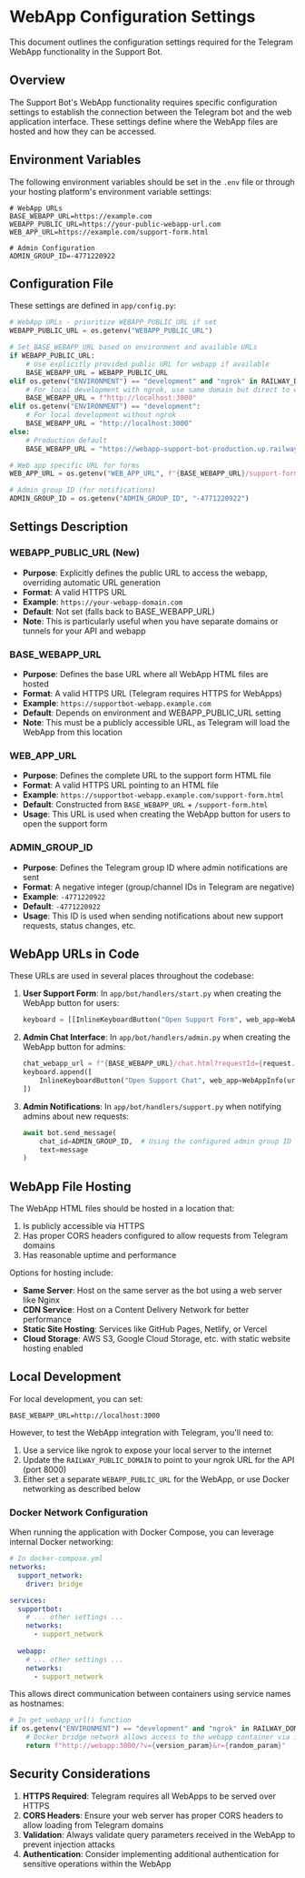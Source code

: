 # WebApp Configuration Settings

This document outlines the configuration settings required for the Telegram WebApp functionality in the Support Bot.

## Overview

The Support Bot's WebApp functionality requires specific configuration settings to establish the connection between the Telegram bot and the web application interface. These settings define where the WebApp files are hosted and how they can be accessed.

## Environment Variables

The following environment variables should be set in the `.env` file or through your hosting platform's environment variable settings:

```
# WebApp URLs
BASE_WEBAPP_URL=https://example.com
WEBAPP_PUBLIC_URL=https://your-public-webapp-url.com
WEB_APP_URL=https://example.com/support-form.html

# Admin Configuration
ADMIN_GROUP_ID=-4771220922
```

## Configuration File

These settings are defined in `app/config.py`:

```python
# WebApp URLs - prioritize WEBAPP_PUBLIC_URL if set
WEBAPP_PUBLIC_URL = os.getenv("WEBAPP_PUBLIC_URL")

# Set BASE_WEBAPP_URL based on environment and available URLs
if WEBAPP_PUBLIC_URL:
    # Use explicitly provided public URL for webapp if available
    BASE_WEBAPP_URL = WEBAPP_PUBLIC_URL
elif os.getenv("ENVIRONMENT") == "development" and "ngrok" in RAILWAY_DOMAIN:
    # For local development with ngrok, use same domain but direct to webapp container
    BASE_WEBAPP_URL = f"http://localhost:3000"
elif os.getenv("ENVIRONMENT") == "development":
    # For local development without ngrok
    BASE_WEBAPP_URL = "http://localhost:3000"
else:
    # Production default
    BASE_WEBAPP_URL = "https://webapp-support-bot-production.up.railway.app"

# Web app specific URL for forms
WEB_APP_URL = os.getenv("WEB_APP_URL", f"{BASE_WEBAPP_URL}/support-form.html")

# Admin group ID (for notifications)
ADMIN_GROUP_ID = os.getenv("ADMIN_GROUP_ID", "-4771220922")
```

## Settings Description

### WEBAPP_PUBLIC_URL (New)

- **Purpose**: Explicitly defines the public URL to access the webapp, overriding automatic URL generation
- **Format**: A valid HTTPS URL
- **Example**: `https://your-webapp-domain.com`
- **Default**: Not set (falls back to BASE_WEBAPP_URL)
- **Note**: This is particularly useful when you have separate domains or tunnels for your API and webapp

### BASE_WEBAPP_URL

- **Purpose**: Defines the base URL where all WebApp HTML files are hosted
- **Format**: A valid HTTPS URL (Telegram requires HTTPS for WebApps)
- **Example**: `https://supportbot-webapp.example.com`
- **Default**: Depends on environment and WEBAPP_PUBLIC_URL setting
- **Note**: This must be a publicly accessible URL, as Telegram will load the WebApp from this location

### WEB_APP_URL

- **Purpose**: Defines the complete URL to the support form HTML file
- **Format**: A valid HTTPS URL pointing to an HTML file
- **Example**: `https://supportbot-webapp.example.com/support-form.html`
- **Default**: Constructed from `BASE_WEBAPP_URL` + `/support-form.html`
- **Usage**: This URL is used when creating the WebApp button for users to open the support form

### ADMIN_GROUP_ID

- **Purpose**: Defines the Telegram group ID where admin notifications are sent
- **Format**: A negative integer (group/channel IDs in Telegram are negative)
- **Example**: `-4771220922`
- **Default**: `-4771220922`
- **Usage**: This ID is used when sending notifications about new support requests, status changes, etc.

## WebApp URLs in Code

These URLs are used in several places throughout the codebase:

1. **User Support Form**: In `app/bot/handlers/start.py` when creating the WebApp button for users:
   ```python
   keyboard = [[InlineKeyboardButton("Open Support Form", web_app=WebAppInfo(url=WEB_APP_URL))]]
   ```

2. **Admin Chat Interface**: In `app/bot/handlers/admin.py` when creating the WebApp button for admins:
   ```python
   chat_webapp_url = f"{BASE_WEBAPP_URL}/chat.html?requestId={request.id}&adminId={admin_id}"
   keyboard.append([
       InlineKeyboardButton("Open Support Chat", web_app=WebAppInfo(url=chat_webapp_url))
   ])
   ```

3. **Admin Notifications**: In `app/bot/handlers/support.py` when notifying admins about new requests:
   ```python
   await bot.send_message(
       chat_id=ADMIN_GROUP_ID,  # Using the configured admin group ID
       text=message
   )
   ```

## WebApp File Hosting

The WebApp HTML files should be hosted in a location that:

1. Is publicly accessible via HTTPS
2. Has proper CORS headers configured to allow requests from Telegram domains
3. Has reasonable uptime and performance

Options for hosting include:

- **Same Server**: Host on the same server as the bot using a web server like Nginx
- **CDN Service**: Host on a Content Delivery Network for better performance
- **Static Site Hosting**: Services like GitHub Pages, Netlify, or Vercel
- **Cloud Storage**: AWS S3, Google Cloud Storage, etc. with static website hosting enabled

## Local Development

For local development, you can set:

```
BASE_WEBAPP_URL=http://localhost:3000
```

However, to test the WebApp integration with Telegram, you'll need to:

1. Use a service like ngrok to expose your local server to the internet
2. Update the `RAILWAY_PUBLIC_DOMAIN` to point to your ngrok URL for the API (port 8000)
3. Either set a separate `WEBAPP_PUBLIC_URL` for the WebApp, or use Docker networking as described below

### Docker Network Configuration

When running the application with Docker Compose, you can leverage internal Docker networking:

```yaml
# In docker-compose.yml
networks:
  support_network:
    driver: bridge

services:
  supportbot:
    # ... other settings ...
    networks:
      - support_network
  
  webapp:
    # ... other settings ...
    networks:
      - support_network
```

This allows direct communication between containers using service names as hostnames:

```python
# In get_webapp_url() function
if os.getenv("ENVIRONMENT") == "development" and "ngrok" in RAILWAY_DOMAIN and not WEBAPP_PUBLIC_URL:
    # Docker bridge network allows access to the webapp container via its service name
    return f"http://webapp:3000/?v={version_param}&r={random_param}"
```

## Security Considerations

1. **HTTPS Required**: Telegram requires all WebApps to be served over HTTPS
2. **CORS Headers**: Ensure your web server has proper CORS headers to allow loading from Telegram domains
3. **Validation**: Always validate query parameters received in the WebApp to prevent injection attacks
4. **Authentication**: Consider implementing additional authentication for sensitive operations within the WebApp 